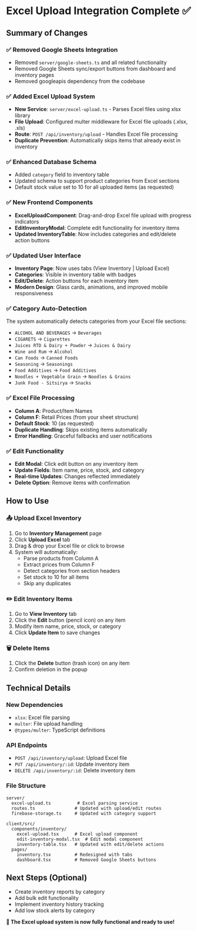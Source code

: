# Excel Upload Integration Complete ✅

## Summary of Changes

### ✅ Removed Google Sheets Integration
- Removed `server/google-sheets.ts` and all related functionality
- Removed Google Sheets sync/export buttons from dashboard and inventory pages
- Removed googleapis dependency from the codebase

### ✅ Added Excel Upload System
- **New Service**: `server/excel-upload.ts` - Parses Excel files using xlsx library
- **File Upload**: Configured multer middleware for Excel file uploads (.xlsx, .xls)
- **Route**: `POST /api/inventory/upload` - Handles Excel file processing
- **Duplicate Prevention**: Automatically skips items that already exist in inventory

### ✅ Enhanced Database Schema
- Added `category` field to inventory table
- Updated schema to support product categories from Excel sections
- Default stock value set to 10 for all uploaded items (as requested)

### ✅ New Frontend Components
- **ExcelUploadComponent**: Drag-and-drop Excel file upload with progress indicators
- **EditInventoryModal**: Complete edit functionality for inventory items
- **Updated InventoryTable**: Now includes categories and edit/delete action buttons

### ✅ Updated User Interface
- **Inventory Page**: Now uses tabs (View Inventory | Upload Excel)
- **Categories**: Visible in inventory table with badges
- **Edit/Delete**: Action buttons for each inventory item
- **Modern Design**: Glass cards, animations, and improved mobile responsiveness

### ✅ Category Auto-Detection
The system automatically detects categories from your Excel file sections:
- `ALCOHOL AND BEVERAGES` → `Beverages`
- `CIGARETS` → `Cigarettes`
- `Juices RTD & Dairy + Powder` → `Juices & Dairy`
- `Wine and Rum` → `Alcohol`
- `Can Foods` → `Canned Foods`
- `Seasoning` → `Seasonings`
- `Food Additives` → `Food Additives`
- `Noodles + Vegetable Grain` → `Noodles & Grains`
- `Junk Food - Sitsirya` → `Snacks`

### ✅ Excel File Processing
- **Column A**: Product/Item Names
- **Column F**: Retail Prices (from your sheet structure)
- **Default Stock**: 10 (as requested)
- **Duplicate Handling**: Skips existing items automatically
- **Error Handling**: Graceful fallbacks and user notifications

### ✅ Edit Functionality
- **Edit Modal**: Click edit button on any inventory item
- **Update Fields**: Item name, price, stock, and category
- **Real-time Updates**: Changes reflected immediately
- **Delete Option**: Remove items with confirmation

## How to Use

### 📤 Upload Excel Inventory
1. Go to **Inventory Management** page
2. Click **Upload Excel** tab
3. Drag & drop your Excel file or click to browse
4. System will automatically:
   - Parse products from Column A
   - Extract prices from Column F
   - Detect categories from section headers
   - Set stock to 10 for all items
   - Skip any duplicates

### ✏️ Edit Inventory Items
1. Go to **View Inventory** tab
2. Click the **Edit** button (pencil icon) on any item
3. Modify item name, price, stock, or category
4. Click **Update Item** to save changes

### 🗑️ Delete Items
1. Click the **Delete** button (trash icon) on any item
2. Confirm deletion in the popup

## Technical Details

### New Dependencies
- `xlsx`: Excel file parsing
- `multer`: File upload handling
- `@types/multer`: TypeScript definitions

### API Endpoints
- `POST /api/inventory/upload`: Upload Excel file
- `PUT /api/inventory/:id`: Update inventory item
- `DELETE /api/inventory/:id`: Delete inventory item

### File Structure
```
server/
  excel-upload.ts          # Excel parsing service
  routes.ts               # Updated with upload/edit routes
  firebase-storage.ts     # Updated with category support

client/src/
  components/inventory/
    excel-upload.tsx      # Excel upload component
    edit-inventory-modal.tsx  # Edit modal component
    inventory-table.tsx   # Updated with edit/delete actions
  pages/
    inventory.tsx         # Redesigned with tabs
    dashboard.tsx         # Removed Google Sheets buttons
```

## Next Steps (Optional)
- Create inventory reports by category
- Add bulk edit functionality
- Implement inventory history tracking
- Add low stock alerts by category

**🎉 The Excel upload system is now fully functional and ready to use!**
